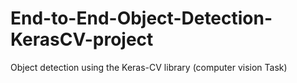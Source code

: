 # End-to-End-Object-Detection-KerasCV-project
Object detection using the Keras-CV library (computer vision Task)
